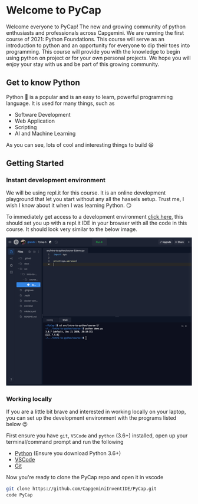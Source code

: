 # Welcome to PyCap
Welcome everyone to PyCap! The new and growing community of python enthusiasts and professionals across Capgemini. 
We are running the first course of 2021: Python Foundations. This course will serve as an introduction to python and an opportunity for everyone to dip their toes into programming. This course will provide you with the knowledge to begin using python on project or for your own personal projects. We hope you will enjoy your stay with us and be part of this growing community. 

## Get to know Python
Python :snake: is a popular and is an easy to learn, powerful programming language.
It is used for many things, such as
- Software Development
- Web Application
- Scripting
- AI and Machine Learning

As you can see, lots of cool and interesting things to build :satisfied:

## Getting Started

### Instant development environment

We will be using repl.it for this course. It is an online development playground that let you start without any all the hassels setup. Trust me, I wish I know about it when I was learning Python. :smirk:

To immediately get access to a development environment [click here](https://repl.it/github/CapgeminiInventIDE/PyCap), this should set you up with a repl.it IDE in your browser with all the code in this course. It should look very similar to  the below image.

![repl.it image](assets/imgs/replit.png)

### Working locally
If you are a little bit brave and interested in working locally on your laptop, you can set up the development environment with the programs listed below :wink:

First ensure you have `git`, `VSCode` and `python` (3.6+) installed, open up your terminal/command prompt and run the following

- [Python](https://www.python.org/downloads/) (Ensure you download Python 3.6+)
- [VSCode](https://code.visualstudio.com/download)
- [Git](https://git-scm.com/downloads)

Now you're ready to clone the PyCap repo and open it in vscode

```bash
git clone https://github.com/CapgeminiInventIDE/PyCap.git
code PyCap
```
